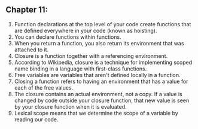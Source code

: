 ## Chapter 11:

1. Function declarations at the top level of your code create functions that are defined everywhere in your code (known as hoisting).
2. You can declare functions within functions.
3. When you return a function, you also return its environment that was attached to it.
4. Closure is a function together with a referencing environment.
5. According to Wikipedia, closure is a technique for implementing scoped name binding in a language with first-class functions.
6. Free variables are variables that aren't defined locally in a function.
7. Closing a function refers to having an environment that has a value for each of the free values.
8. The closure contains an actual environment, not a copy. If a value is changed by code outside your closure function, that new value is seen by your closure function when it is evaluated.
9. Lexical scope means that we determine the scope of a variable by reading our code.



